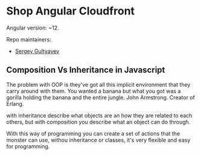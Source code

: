 # Shop Angular Cloudfront

Angular version: ~12.

Repo maintainers:

- [Sergey Gultyayev](https://github.com/gultyaev)

## Composition Vs Inheritance in Javascript

The problem with OOP is they've got all this implicit environment that they carry around with them. You wanted a 
banana but what you got was a gorilla holding the banana and the entire jungle. John Armstrong. Creator of Erlang.


with inheritance describe what objects are an how they are related to each others, but
with composition you describe what an object can do through. 

With this way of programming you can create a set of actions that the monster can use,
withou inheritance or classes, it's very flexible and easy for programming.

